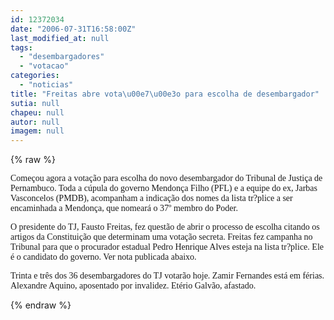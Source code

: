 ```yaml
---
id: 12372034
date: "2006-07-31T16:58:00Z"
last_modified_at: null
tags:
  - "desembargadores"
  - "votacao"
categories:
  - "noticias"
title: "Freitas abre vota\u00e7\u00e3o para escolha de desembargador"
sutia: null
chapeu: null
autor: null
imagem: null
---
```

{% raw %}
<p><P><FONT face=Verdana>Começou agora a votação para escolha do novo desembargador do Tribunal de Justiça de Pernambuco. Toda a cúpula do governo Mendonça Filho (PFL) e a equipe do ex, Jarbas Vasconcelos (PMDB), acompanham a indicação dos nomes da lista tr?plice a ser encaminhada a Mendonça, que nomeará o 37º membro do Poder.</FONT></P></p>
<p><P><FONT face=Verdana>O presidente do TJ, Fausto Freitas, fez questão de abrir o processo de escolha citando os artigos da Constituição que determinam uma votação secreta. Freitas fez campanha no Tribunal para que o procurador estadual Pedro Henrique Alves esteja na lista tr?plice. Ele é o candidato do governo. Ver nota publicada abaixo.</FONT></P></p>
<p><P><FONT face=Verdana>Trinta e três dos 36 desembargadores do TJ votarão hoje. Zamir Fernandes está em férias. Alexandre Aquino, aposentado por invalidez. Etério Galvão, afastado.</FONT></P> </p>
{% endraw %}